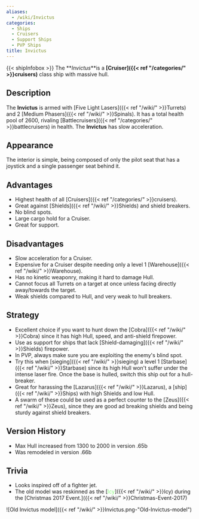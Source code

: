 ```yaml
---
aliases:
  - /wiki/Invictus
categories:
  - Ships
  - Cruisers
  - Support Ships
  - PVP Ships
title: Invictus
---
```


{{< shipInfobox >}} The **_Invictus_**is a **[Cruiser]({{< ref "/categories/" >}}cruisers)** class ship with massive hull.

## Description

The **Invictus** is armed with [Five Light Lasers]({{< ref "/wiki/" >}}Turrets) and 2 [Medium Phasers]({{< ref "/wiki/" >}}Spinals). It has a total health pool of 2600, rivaling [Battlecruisers]({{< ref "/categories/" >}}battlecruisers) in health. The **Invictus** has slow acceleration.

## Appearance

The interior is simple, being composed of only the pilot seat that has a joystick and a single passenger seat behind it.

## Advantages

- Highest health of all [Cruisers]({{< ref "/categories/" >}}cruisers).
- Great against [Shields]({{< ref "/wiki/" >}}Shields) and shield breakers.
- No blind spots.
- Large cargo hold for a Cruiser.
- Great for support.

## Disadvantages

- Slow acceleration for a Cruiser.
- Expensive for a Cruiser despite needing only a level 1 [Warehouse]({{< ref "/wiki/" >}}Warehouse).
- Has no kinetic weaponry, making it hard to damage Hull.
- Cannot focus all Turrets on a target at once unless facing directly away/towards the target.
- Weak shields compared to Hull, and very weak to hull breakers.

## Strategy

- Excellent choice if you want to hunt down the [Cobra]({{< ref "/wiki/" >}}Cobra) since it has high Hull, speed, and anti-shield firepower.
- Use as support for ships that lack [Shield-damaging]({{< ref "/wiki/" >}}Shields) firepower.
- In PVP, always make sure you are exploiting the enemy's blind spot.
- Try this when [sieging]({{< ref "/wiki/" >}}sieging) a level 1 [Starbase]({{< ref "/wiki/" >}}Starbase) since its high Hull won't suffer under the intense laser fire. Once the base is hulled, switch this ship out for a hull-breaker.
- Great for harassing the [Lazarus]({{< ref "/wiki/" >}}Lazarus), a [ship]({{< ref "/wiki/" >}}Ships) with high Shields and low Hull.
- A swarm of these could be used as a perfect counter to the [Zeus]({{< ref "/wiki/" >}}Zeus), since they are good ad breaking shields and being sturdy against shield breakers.

## Version History

- Max Hull increased from 1300 to 2000 in version .65b
- Was remodeled in version .66b

## Trivia

- Looks inspired off of a fighter jet.
- The old model was reskinned as the [<span style="color:#8dfc80">Icy</span>]({{< ref "/wiki/" >}}Icy) during the [Christmas 2017 Event.]({{< ref "/wiki/" >}}Christmas-Event-2017)

![Old Invictus model]({{< ref "/wiki/" >}}Invictus.png-"Old-Invictus-model")

